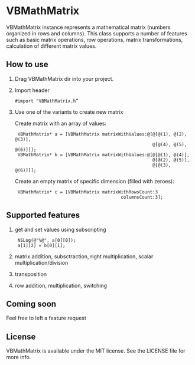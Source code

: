 VBMathMatrix
============

VBMathMatrix instance represents a mathematical matrix (numbers organized in rows and columns). This class supports a number of features such as basic matrix operations, row operations, matrix transformations, calculation of different matrix values.

## How to use
1. Drag VBMathMatrix dir into your project.
2. Import header

    `#import "VBMathMatrix.h”`

3. Use one of the variants to create new matrix
    
    Create matrix with an array of values:
    
        VBMathMatrix* a = [VBMathMatrix matrixWithValues:@[@[@(1), @(2), @(3)],
                                                           @[@(4), @(5), @(6)]]];
        VBMathMatrix* b = [VBMathMatrix matrixWithValues:@[@[@(1), @(4)],
                                                           @[@(2), @(5)],
                                                           @[@(3), @(6)]]];
    
    Create an empty matrix of specific dimension (filled with zeroes):

        VBMathMatrix* c = [VBMathMatrix matrixWithRowsCount:3
                                               columnsCount:3];

## Supported features
1. get and set values using subscripting
    
        NSLog(@"%@", a[0][0]);
        a[1][2] = b[0][1];

2. matrix addition, subsctraction, right multiplication, scalar multiplication/division
3. transposition
4. row addition, multiplication, switching

## Coming soon
Feel free to left a feature request

## License
VBMathMatrix is available under the MIT license. See the LICENSE file for more info.
